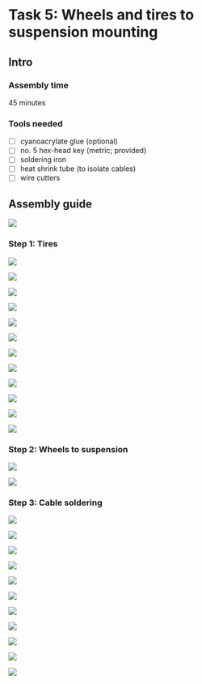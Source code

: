 # Task 5: Wheels and tires to suspension mounting

## Intro

### Assembly time

45 minutes

### Tools needed

* [ ] cyanoacrylate glue \(optional\)
* [ ] no. 5 hex-head key \(metric; provided\)
* [ ] soldering iron
* [ ] heat shrink tube \(to isolate cables\)
* [ ] wire cutters

## Assembly guide

![](../.gitbook/assets/p1020496.jpg)

### Step 1: Tires

![](../.gitbook/assets/p1020499.jpg)

![](../.gitbook/assets/p1020501.jpg)

![](../.gitbook/assets/p1020503.jpg)

![](../.gitbook/assets/p1020505.jpg)

![](../.gitbook/assets/p1020507.jpg)

![](../.gitbook/assets/p1020509.jpg)

![](../.gitbook/assets/p1020513.jpg)

![](../.gitbook/assets/p1020514.jpg)

![](../.gitbook/assets/p1020519.jpg)

![](../.gitbook/assets/p1020521.jpg)

![](../.gitbook/assets/p1020522.jpg)

![](../.gitbook/assets/p1020523.jpg)

### Step 2: Wheels to suspension

![](../.gitbook/assets/p1020525.jpg)

![](../.gitbook/assets/p1020526.jpg)

### Step 3: Cable soldering

![](../.gitbook/assets/p1020529.jpg)

![](../.gitbook/assets/p1020531.jpg)

![](../.gitbook/assets/p1020532.jpg)

![](../.gitbook/assets/p1020535.jpg)

![](../.gitbook/assets/p1020536.jpg)

![](../.gitbook/assets/p1020540.jpg)

![](../.gitbook/assets/p1020541.jpg)

![](../.gitbook/assets/p1020544.jpg)

![](../.gitbook/assets/p1020547.jpg)

![](../.gitbook/assets/p1020549.jpg)

![](../.gitbook/assets/p1020553.jpg)

